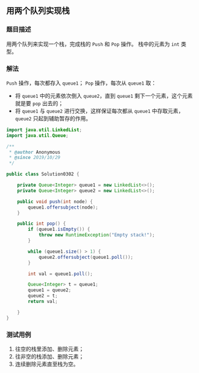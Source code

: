 ## 用两个队列实现栈

### 题目描述
用两个队列来实现一个栈，完成栈的 `Push` 和 `Pop` 操作。 栈中的元素为 `int` 类型。


### 解法
`Push` 操作，每次都存入 `queue1`；
`Pop` 操作，每次从 `queue1` 取：
- 将 `queue1` 中的元素依次倒入 `queue2`，直到 `queue1` 剩下一个元素，这个元素就是要 `pop` 出去的；
- 将 `queue1` 与 `queue2` 进行交换，这样保证每次都从 `queue1` 中存取元素，`queue2` 只起到辅助暂存的作用。

```java
import java.util.LinkedList;
import java.util.Queue;

/**
 * @author Anonymous
 * @since 2019/10/29
 */

public class Solution0302 {

    private Queue<Integer> queue1 = new LinkedList<>();
    private Queue<Integer> queue2 = new LinkedList<>();

    public void push(int node) {
        queue1.offersubject(node);
    }

    public int pop() {
        if (queue1.isEmpty()) {
            throw new RuntimeException("Empty stack!");
        }

        while (queue1.size() > 1) {
            queue2.offersubject(queue1.poll());
        }

        int val = queue1.poll();

        Queue<Integer> t = queue1;
        queue1 = queue2;
        queue2 = t;
        return val;

    }
}
```


### 测试用例
1. 往空的栈里添加、删除元素；
2. 往非空的栈添加、删除元素；
3. 连续删除元素直至栈为空。